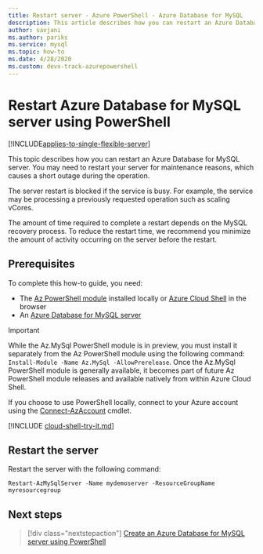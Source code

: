 ```yaml
---
title: Restart server - Azure PowerShell - Azure Database for MySQL
description: This article describes how you can restart an Azure Database for MySQL server using PowerShell.
author: savjani
ms.author: pariks
ms.service: mysql
ms.topic: how-to
ms.date: 4/28/2020 
ms.custom: devx-track-azurepowershell
---
```


# Restart Azure Database for MySQL server using PowerShell

[!INCLUDE[applies-to-single-flexible-server](includes/applies-to-single-flexible-server.md)]

This topic describes how you can restart an Azure Database for MySQL server. You may need to restart
your server for maintenance reasons, which causes a short outage during the operation.

The server restart is blocked if the service is busy. For example, the service may be processing a
previously requested operation such as scaling vCores.

The amount of time required to complete a restart depends on the MySQL recovery process. To reduce
the restart time, we recommend you minimize the amount of activity occurring on the server before
the restart.

## Prerequisites

To complete this how-to guide, you need:

- The [Az PowerShell module](/powershell/azure/install-az-ps) installed locally or
  [Azure Cloud Shell](https://shell.azure.com/) in the browser
- An [Azure Database for MySQL server](quickstart-create-mysql-server-database-using-azure-powershell.md)

> [!IMPORTANT]
> While the Az.MySql PowerShell module is in preview, you must install it separately from the Az
> PowerShell module using the following command: `Install-Module -Name Az.MySql -AllowPrerelease`.
> Once the Az.MySql PowerShell module is generally available, it becomes part of future Az
> PowerShell module releases and available natively from within Azure Cloud Shell.

If you choose to use PowerShell locally, connect to your Azure account using the
[Connect-AzAccount](/powershell/module/az.accounts/Connect-AzAccount) cmdlet.

[!INCLUDE [cloud-shell-try-it.md](../../includes/cloud-shell-try-it.md)]

## Restart the server

Restart the server with the following command:

```azurepowershell-interactive
Restart-AzMySqlServer -Name mydemoserver -ResourceGroupName myresourcegroup
```

## Next steps

> [!div class="nextstepaction"]
> [Create an Azure Database for MySQL server using PowerShell](quickstart-create-mysql-server-database-using-azure-powershell.md)
